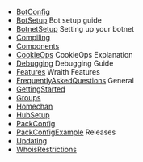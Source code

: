 * [BotConfig](http://wraith.botpack.net/wiki/BotConfig)
* [BotSetup](http://wraith.botpack.net/wiki/BotSetup) Bot setup guide
* [BotnetSetup](http://wraith.botpack.net/wiki/BotnetSetup) Setting up your botnet
* [Compiling](http://wraith.botpack.net/wiki/Compiling)
* [Components](http://wraith.botpack.net/wiki/Components)
* [CookieOps](http://wraith.botpack.net/wiki/CookieOps) CookieOps Explanation
* [Debugging](http://wraith.botpack.net/wiki/Debugging) Debugging Guide
* [Features](http://wraith.botpack.net/wiki/Features) Wraith Features
* [FrequentlyAskedQuestions](http://wraith.botpack.net/wiki/FrequentlyAskedQuestions) General
* [GettingStarted](http://wraith.botpack.net/wiki/GettingStarted)
* [Groups](http://wraith.botpack.net/wiki/Groups)
* [Homechan](http://wraith.botpack.net/wiki/Homechan)
* [HubSetup](http://wraith.botpack.net/wiki/HubSetup)
* [PackConfig](http://wraith.botpack.net/wiki/PackConfig)
* [PackConfigExample](http://wraith.botpack.net/wiki/PackConfig) Releases
* [Updating](http://wraith.botpack.net/wiki/Updating)
* [WhoisRestrictions](http://wraith.botpack.net/wiki/WhoisRestrictions)
